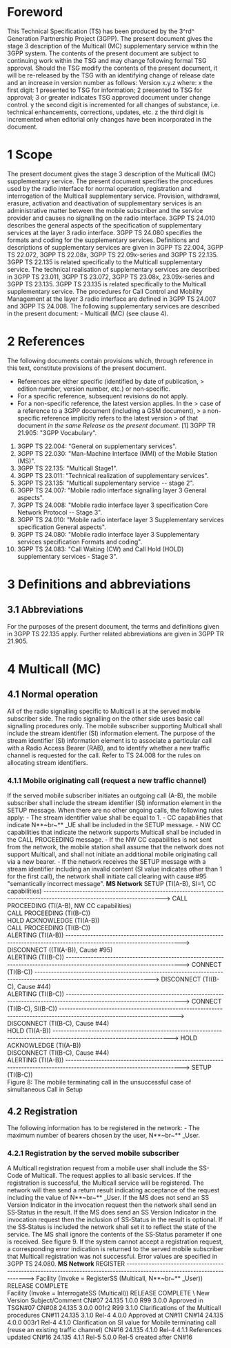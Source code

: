 # Foreword
This Technical Specification (TS) has been produced by the 3^rd^ Generation
Partnership Project (3GPP).
The present document gives the stage 3 description of the Multicall (MC)
supplementary service within the 3GPP system.
The contents of the present document are subject to continuing work within the
TSG and may change following formal TSG approval. Should the TSG modify the
contents of the present document, it will be re-released by the TSG with an
identifying change of release date and an increase in version number as
follows:
Version x.y.z
where:
x the first digit:
1 presented to TSG for information;
2 presented to TSG for approval;
3 or greater indicates TSG approved document under change control.
y the second digit is incremented for all changes of substance, i.e. technical
enhancements, corrections, updates, etc.
z the third digit is incremented when editorial only changes have been
incorporated in the document.
# 1 Scope
The present document gives the stage 3 description of the Multicall (MC)
supplementary service. The present document specifies the procedures used by
the radio interface for normal operation, registration and interrogation of
the Multicall supplementary service. Provision, withdrawal, erasure,
activation and deactivation of supplementary services is an administrative
matter between the mobile subscriber and the service provider and causes no
signalling on the radio interface.
3GPP TS 24.010 describes the general aspects of the specification of
supplementary services at the layer 3 radio interface.
3GPP TS 24.080 specifies the formats and coding for the supplementary
services.
Definitions and descriptions of supplementary services are given in 3GPP TS
22.004, 3GPP TS 22.072, 3GPP TS 22.08x, 3GPP TS 22.09x-series and 3GPP TS
22.135. 3GPP TS 22.135 is related specifically to the Multicall supplementary
service.
The technical realisation of supplementary services are described in 3GPP TS
23.011, 3GPP TS 23.072, 3GPP TS 23.08x, 23.09x-series and 3GPP TS 23.135. 3GPP
TS 23.135 is related specifically to the Multicall supplementary service.
The procedures for Call Control and Mobility Management at the layer 3 radio
interface are defined in 3GPP TS 24.007 and 3GPP TS 24.008.
The following supplementary services are described in the present document:
\- Multicall (MC) (see clause 4).
# 2 References
The following documents contain provisions which, through reference in this
text, constitute provisions of the present document.
  * References are either specific (identified by date of publication, > edition number, version number, etc.) or non‑specific.
  * For a specific reference, subsequent revisions do not apply.
  * For a non-specific reference, the latest version applies. In the > case of a reference to a 3GPP document (including a GSM document), > a non-specific reference implicitly refers to the latest version > of that document _in the same Release as the present document_.
[1] 3GPP TR 21.905: \"3GPP Vocabulary\".
  1. 3GPP TS 22.004: \"General on supplementary services\".
  2. 3GPP TS 22.030: \"Man-Machine Interface (MMI) of the Mobile Station (MS)\".
  3. 3GPP TS 22.135: \"Multicall Stage1\".
  4. 3GPP TS 23.011: \"Technical realization of supplementary services\".
  5. 3GPP TS 23.135: \"Multicall supplementary service -- stage 2\".
  6. 3GPP TS 24.007: \"Mobile radio interface signalling layer 3 General aspects\".
  7. 3GPP TS 24.008: \"Mobile radio interface layer 3 specification Core Network Protocol -- Stage 3\".
  8. 3GPP TS 24.010: \"Mobile radio interface layer 3 Supplementary services specification General aspects\".
  9. 3GPP TS 24.080: \"Mobile radio interface layer 3 Supplementary services specification Formats and coding\".
  10. 3GPP TS 24.083: \"Call Waiting (CW) and Call Hold (HOLD) supplementary services ‑ Stage 3\".
# 3 Definitions and abbreviations
## 3.1 Abbreviations
For the purposes of the present document, the terms and definitions given in
3GPP TS 22.135 apply.
Further related abbreviations are given in 3GPP TR 21.905.
# 4 Multicall (MC)
## 4.1 Normal operation
All of the radio signalling specific to Multicall is at the served mobile
subscriber side. The radio signalling on the other side uses basic call
signalling procedures only.
The mobile subscriber supporting Multicall shall include the stream identifier
(SI) information element. The purpose of the stream identifier (SI)
information element is to associate a particular call with a Radio Access
Bearer (RAB), and to identify whether a new traffic channel is requested for
the call. Refer to TS 24.008 for the rules on allocating stream identifiers.
### 4.1.1 Mobile originating call (request a new traffic channel)
If the served mobile subscriber initiates an outgoing call (A-B), the mobile
subscriber shall include the stream identifier (SI) information element in the
SETUP message. When there are no other ongoing calls, the following rules
apply:
\- The stream identifier value shall be equal to 1.
\- CC capabilities that indicate N**~br~** _UE shall be included in the SETUP
message.
\- NW CC capabilities that indicate the network supports Multicall shall be
included in the CALL PROCEEDING message.
\- If the NW CC capabilities is not sent from the network, the mobile station
shall assume that the network does not support Multicall, and shall not
initiate an additional mobile originating call via a new bearer.
\- If the network receives the SETUP message with a stream identifier
including an invalid content (SI value indicates other than 1 for the first
call), the network shall initiate call clearing with cause #95 \"semantically
incorrect message\".
**MS Network**
SETUP (TI(A-B), SI=1, CC capabilities)
\------------------------------------------------------------------------------------------------------------------------->
CALL PROCEEDING (TI(A-B), NW CC capabilities)
\
CALL PROCEEDING (TI(B-C))
\
HOLD ACKNOWLEDGE (TI(A-B))
\
CALL PROCEEDING (TI(B-C))
\
ALERTING (TI(A-B))
\------------------------------------------------------------------------------------------------------------------------>
DISCONNECT ((TI(A-B)), Cause #95)
\
ALERTING (TI(B-C))
\------------------------------------------------------------------------------------------------------------------------>
CONNECT (TI(B-C))
\------------------------------------------------------------------------------------------------------------------------>
DISCONNECT (TI(B-C), Cause #44)
\
ALERTING (TI(B-C))
\------------------------------------------------------------------------------------------------------------------------>
CONNECT (TI(B-C), SI(B-C))
\------------------------------------------------------------------------------------------------------------------------>
DISCONNECT (TI(B-C), Cause #44)
\
HOLD (TI(A-B))
\------------------------------------------------------------------------------------------------------------------------>
HOLD ACKNOWLEDGE (TI(A-B))
\
DISCONNECT (TI(B-C), Cause #44)
\
ALERTING (TI(A-B))
\------------------------------------------------------------------------------------------------------------------------>
SETUP (TI(B-C))
\
Figure 8: The mobile terminating call in the unsuccessful case of simultaneous
Call in Setup
## 4.2 Registration
The following information has to be registered in the network:
\- The maximum number of bearers chosen by the user, N**~br~** _User.
### 4.2.1 Registration by the served mobile subscriber
A Multicall registration request from a mobile user shall include the SS-Code
of Multicall. The request applies to all basic services.
If the registration is successful, the Multicall service will be registered.
The network will then send a return result indicating acceptance of the
request including the value of N**~br~** _User.
If the MS does not send an SS Version Indicator in the invocation request then
the network shall send an SS‑Status in the result.
If the MS does send an SS Version Indicator in the invocation request then the
inclusion of SS‑Status in the result is optional. If the SS‑Status is included
the network shall set it to reflect the state of the service. The MS shall
ignore the contents of the SS‑Status parameter if one is received. See figure
9.
If the system cannot accept a registration request, a corresponding error
indication is returned to the served mobile subscriber that Multicall
registration was not successful. Error values are specified in 3GPP TS 24.080.
**MS Network**
REGISTER
\------------------------------------------------------------------------------------------------------------------------>
Facility (Invoke = RegisterSS (Multicall, N**~br~** _User))
RELEASE COMPLETE
\
Facility (Invoke = InterrogateSS (Multicall))
RELEASE COMPLETE
\ New Version Subject/Comment CN#07 24.135
1.0.0 R99 3.0.0 Approved in TSGN#07 CN#08 24.135 3.0.0 001r2 R99 3.1.0
Clarifications of the Multicall procedures CN#11 24.135 3.1.0 Rel-4 4.0.0
Approved at CN#11 CN#14 24.135 4.0.0 003r1 Rel-4 4.1.0 Clarification on SI
value for Mobile terminating call (reuse an existing traffic channel) CN#16
24.135 4.1.0 Rel-4 4.1.1 References updated CN#16 24.135 4.1.1 Rel-5 5.0.0
Rel-5 created after CN#16
